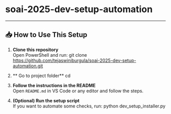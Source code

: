 # soai-2025-dev-setup-automation

---
## 📥 How to Use This Setup

1. **Clone this repository**  
   Open PowerShell and run:
     git clone https://github.com/tejaswiniburgula/soai-2025-dev-setup-automation.git

2.  ** Go to project folder**
   cd<soai-2025-dev-setup-automation>

3. **Follow the instructions in the README**  
   Open `README.md` in VS Code or any editor and follow the steps.

4. **(Optional) Run the setup script**  
   If you want to automate some checks, run:
   python dev_setup_installer.py
